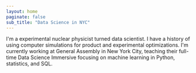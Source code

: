 ```yaml
---
layout: home
paginate: false
sub_title: "Data Science in NYC"
---
```


I'm a experimental nuclear physicist turned data scientist.  I have a history of using computer simulations for product and experimental optimizations.  I'm currently working at General Assembly in New York City, teaching their full-time Data Science Immersive focusing on machine learning in Python, statistics, and SQL.